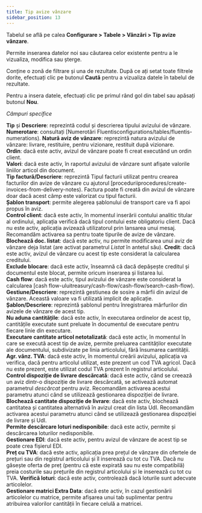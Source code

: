 ```yaml
---
title: Tip avize vânzare
sidebar_position: 13
---
```


Tabelul se află pe calea **Configurare > Tabele > Vânzări > Tip avize vânzare**.  

Permite inserarea datelor noi sau căutarea celor existente pentru a le vizualiza, modifica sau șterge.

Conține o zonă de filtrare și una de rezultate. După ce ați setat toate filtrele dorite, efectuați clic pe butonul **Caută** pentru a vizualiza datele în tabelul de rezultate.

Pentru a insera datele, efectuați clic pe primul rând gol din tabel sau apăsați butonul **Nou**.

*Câmpuri specifice*

**Tip** și **Descriere**: reprezintă codul și descrierea tipului avizului de vânzare.   
**Numerotare**: consultați [Numerotări Fluentisconfigurations/tables/fluentis-numerations). 
**Natură aviz de vânzare**: reprezintă natura avizului de vânzare: livrare, restituire, pentru vizionare, restituit după vizionare.  
**Ordin**: dacă este activ, avizul de vânzare poate fi creat executând un ordin client.  
**Valori**: dacă este activ, în raportul avizului de vânzare sunt afișate valorile liniilor articol din document.  
**Tip factură/Descriere**: reprezintă Tipul facturii utilizat pentru crearea facturilor din avize de vânzare cu ajutorul [proceduriiprocedures/create-invoices-from-delivery-notes). Factura poate fi creată din avizul de vânzare doar dacă acest câmp este valorizat cu tipul facturii.  
**Șablon transport**: permite alegerea șablonului de transport care va fi apoi propus în aviz.  
**Control client**: dacă este activ, în momentul inserării contului analitic titular al ordinului, aplicația verifică dacă tipul contului este obligatoriu client. Dacă nu este activ, aplicația avizează utilizatorul prin lansarea unui mesaj. Recomandăm activarea sa pentru toate tipurile de avize de vânzare.  
**Blochează doc. listat**: dacă este activ, nu permite modificarea unui aviz de vânzare deja listat (are activat parametrul *Listat* în antetul său). 
**Credit**: dacă este activ, avizul de vânzare cu acest tip este considerat la calcularea creditului.  
**Exclude blocare**: dacă este activ, înseamnă că dacă depășește creditul și documentul este blocat, permite oricum inserarea și listarea lui.  
**Cash flow**: dacă este activ, tipul avizului de vânzare este considerat la calcularea [cash flow-uluitreasury/cash-flow/cash-flow/search-cash-flow).  
**Gestiune/Descriere**: reprezintă gestiunea de sosire a mărfii din avizul de vânzare. Această valoare va fi utilizată implicit de aplicație.   
**Șablon/Descriere**: reprezintă șablonul pentru înregistrarea mărfurilor din avizele de vânzare de acest tip.  
**Nu aduna cantitățile**: dacă este activ, în executarea ordinelor de acest tip, cantitățile executate sunt preluate în documentul de executare pentru fiecare linie din executare.  
**Executare cantitate articol netotalizată**: dacă este activ, în momentul în care se execută acest tip de avize, permite preluarea cantităților executate ale documentului, subdivizate pe linia articolului, fără însumarea cantității.  
**Agr. vânz. TVA**: dacă este activ, în momentul creării avizului, aplicația va verifica, dacă pentru articolul utilizat, este prezent un cod TVA agricol. Dacă nu este prezent, este utilizat codul TVA prezent în registrul articolului.  
**Control dispoziție de livrare descărcată**: dacă este activ, când se creează un aviz dintr-o dispoziție de livrare descărcată, se activează automat parametrul *descărcat* pentru aviz. Recomandăm activarea acestui parametru atunci când se utilizează gestionarea dispoziției de livrare. 
**Blochează cantitate dispoziție de livrare**: dacă este activ, blochează cantitatea și cantitatea alternativă în avizul creat din lista UdI. Recomandăm activarea acestui parametru atunci când se utilizează gestionarea dispoziției de livrare și UdI.  
**Permite descărcare loturi nedisponibile**: dacă este activ, permite și descărcarea loturilor nedisponibile.  
**Gestionare EDI**: dacă este activ, pentru avizul de vânzare de acest tip se poate crea fișierul EDI.  
**Preț cu TVA**: dacă este activ, aplicația prea prețul de vânzare din ofertele de prețuri sau din registrul articolului și îl inserează cu tot cu TVA. Dacă nu găsește oferta de preț (pentru că este expirată sau nu este compatibilă) preia costurile sau prețurile din registrul articolului și le inserează cu tot cu TVA. 
**Verifică loturi**: dacă este activ, controlează dacă loturile sunt adecvate articolelor.  
**Gestionare matrici Extra Data**: dacă este activ, în cazul gestionării articolelor cu matrice, permite afișarea unui tab suplimentar pentru atribuirea valorilor cantității în fiecare celulă a matricei. 